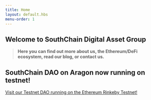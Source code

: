 ```yaml
---
title: Home
layout: default.hbs
menu-order: 1
---
```


## Welcome to SouthChain Digital Asset Group

> **Here you can find out more about us, the Ethereum/DeFi ecosystem, read our blog, or contact us.** 

## SouthChain DAO on Aragon now running on testnet!
[Visit our Testnet DAO running on the Ethereum Rinkeby Testnet!](https://rinkeby.aragon.org/#/southchain/organization/)
